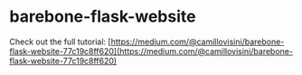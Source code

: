 # barebone-flask-website

Check out the full tutorial: [https://medium.com/@camillovisini/barebone-flask-website-77c19c8ff620](https://medium.com/@camillovisini/barebone-flask-website-77c19c8ff620)
